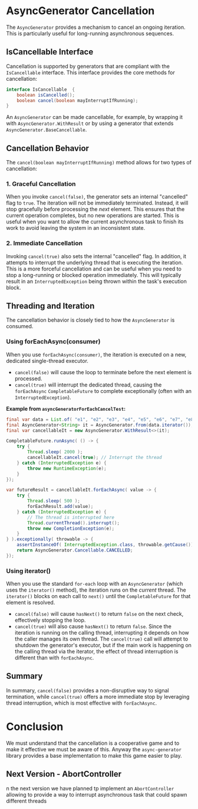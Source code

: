 # AsyncGenerator Cancellation

The `AsyncGenerator` provides a mechanism to cancel an ongoing iteration. This is particularly useful for long-running asynchronous sequences.

## IsCancellable Interface

Cancellation is supported by generators that are compliant with the `IsCancellable` interface. This interface provides the core methods for cancellation:

```java
interface IsCancellable  {
    boolean isCancelled();
    boolean cancel(boolean mayInterruptIfRunning);
}
```

An `AsyncGenerator` can be made cancellable, for example, by wrapping it with `AsyncGenerator.WithResult` or by using a generator that extends `AsyncGenerator.BaseCancellable`.

## Cancellation Behavior

The `cancel(boolean mayInterruptIfRunning)` method allows for two types of cancellation:

### 1. Graceful Cancellation 

When you invoke `cancel(false)`, the generator sets an internal "cancelled" flag to `true`. The iteration will not be immediately terminated. Instead, it will stop gracefully before processing the *next* element. This ensures that the current operation completes, but no new operations are started. This is useful when you want to allow the current asynchronous task to finish its work to avoid leaving the system in an inconsistent state.

### 2. Immediate Cancellation

Invoking `cancel(true)` also sets the internal "cancelled" flag. In addition, it attempts to interrupt the underlying thread that is executing the iteration. This is a more forceful cancellation and can be useful when you need to stop a long-running or blocked operation immediately. This will typically result in an `InterruptedException` being thrown within the task's execution block.

## Threading and Iteration

The cancellation behavior is closely tied to how the `AsyncGenerator` is consumed.

### Using forEachAsync(consumer)

When you use `forEachAsync(consumer)`, the iteration is executed on a new, dedicated single-thread executor.

-   `cancel(false)` will cause the loop to terminate before the next element is processed.
-   `cancel(true)` will interrupt the dedicated thread, causing the `forEachAsync` `CompletableFuture` to complete exceptionally (often with an `InterruptedException`).

**Example from `asyncGeneratorForEachCancelTest`:**

```java
final var data = List.of( "e1", "e2", "e3", "e4", "e5", "e6", "e7", "e8", "e9", "e10" );
final AsyncGenerator<String> it = AsyncGenerator.from(data.iterator());
final var cancellableIt = new AsyncGenerator.WithResult<>(it);

CompletableFuture.runAsync( () -> {
    try {
        Thread.sleep( 2000 );
        cancellableIt.cancel(true); // Interrupt the thread
    } catch (InterruptedException e) {
        throw new RuntimeException(e);
    }
});

var futureResult = cancellableIt.forEachAsync( value -> {
    try {
        Thread.sleep( 500 );
        forEachResult.add(value);
    } catch (InterruptedException e) {
        // The thread is interrupted here
        Thread.currentThread().interrupt();
        throw new CompletionException(e);
    }
} ).exceptionally( throwable -> {
    assertInstanceOf( InterruptedException.class, throwable.getCause());
    return AsyncGenerator.Cancellable.CANCELLED;
});
```

### Using iterator()

When you use the standard `for-each` loop with an `AsyncGenerator` (which uses the `iterator()` method), the iteration runs on the *current* thread. The `iterator()` blocks on each call to `next()` until the `CompletableFuture` for that element is resolved.

-   `cancel(false)` will cause `hasNext()` to return `false` on the next check, effectively stopping the loop.
-   `cancel(true)` will also cause `hasNext()` to return `false`. Since the iteration is running on the calling thread, interrupting it depends on how the caller manages its own thread. The `cancel(true)` call will attempt to shutdown the generator's executor, but if the main work is happening on the calling thread via the iterator, the effect of thread interruption is different than with `forEachAsync`.

## Summary

In summary, `cancel(false)` provides a non-disruptive way to signal termination, while `cancel(true)` offers a more immediate stop by leveraging thread interruption, which is most effective with `forEachAsync`.

# Conclusion

We must understand that the cancellation is a cooperative game and to make it effective we must be aware of this. Anyway the `async-generator` library provides a base implementation to make this game easier to play.

## Next Version - AbortController

n the next version we have planned tp implement an `AbortController` allowing to provide a way to interrupt asynchronous task that could spawn different threads